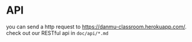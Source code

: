 # API

you can send a http request to https://danmu-classroom.herokuapp.com/. check out our RESTful api in `doc/api/*.md`

